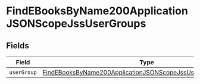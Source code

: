 # FindEBooksByName200ApplicationJSONScopeJssUserGroups


## Fields

| Field                                                                                                                                                     | Type                                                                                                                                                      | Required                                                                                                                                                  | Description                                                                                                                                               |
| --------------------------------------------------------------------------------------------------------------------------------------------------------- | --------------------------------------------------------------------------------------------------------------------------------------------------------- | --------------------------------------------------------------------------------------------------------------------------------------------------------- | --------------------------------------------------------------------------------------------------------------------------------------------------------- |
| `userGroup`                                                                                                                                               | [FindEBooksByName200ApplicationJSONScopeJssUserGroupsUserGroup](../../models/operations/findebooksbyname200applicationjsonscopejssusergroupsusergroup.md) | :heavy_minus_sign:                                                                                                                                        | N/A                                                                                                                                                       |